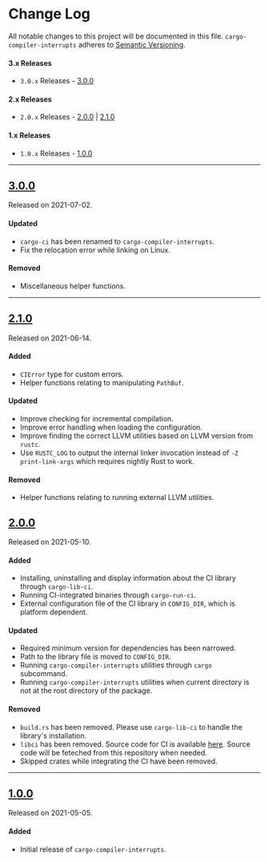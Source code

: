 # Change Log

All notable changes to this project will be documented in this file. `cargo-compiler-interrupts` adheres to [Semantic Versioning](https://semver.org/).

#### 3.x Releases

- `3.0.x` Releases - [3.0.0](#300)

#### 2.x Releases

- `2.0.x` Releases - [2.0.0](#200) | [2.1.0](#210)

#### 1.x Releases

- `1.0.x` Releases - [1.0.0](#100)

---

## [3.0.0](https://github.com/bitslab/cargo-compiler-interrupts/releases/tag/3.0.0)

Released on 2021-07-02.

#### Updated

- `cargo-ci` has been renamed to `cargo-compiler-interrupts`.
- Fix the relocation error while linking on Linux.

#### Removed

- Miscellaneous helper functions.

---

## [2.1.0](https://github.com/bitslab/cargo-compiler-interrupts/releases/tag/2.1.0)

Released on 2021-06-14.

#### Added

- `CIError` type for custom errors.
- Helper functions relating to manipulating `PathBuf`.

#### Updated

- Improve checking for incremental compilation.
- Improve error handling when loading the configuration.
- Improve finding the correct LLVM utilities based on LLVM version from `rustc`.
- Use `RUSTC_LOG` to output the internal linker invocation instead of `-Z print-link-args` which requires nightly Rust to work.

#### Removed

- Helper functions relating to running external LLVM utilities.

## [2.0.0](https://github.com/bitslab/cargo-compiler-interrupts/releases/tag/2.0.0)

Released on 2021-05-10.

#### Added

- Installing, uninstalling and display information about the CI library through `cargo-lib-ci`.
- Running CI-integrated binaries through `cargo-run-ci`.
- External configuration file of the CI library in `CONFIG_DIR`, which is platform dependent.

#### Updated

- Required minimum version for dependencies has been narrowed.
- Path to the library file is moved to `CONFIG_DIR`.
- Running `cargo-compiler-interrupts` utilities through `cargo` subcommand.
- Running `cargo-compiler-interrupts` utilities when current directory is not at the root directory of the package.

#### Removed

- `build.rs` has been removed. Please use `cargo-lib-ci` to handle the library's installation.
- `libci` has been removed. Source code for CI is available [here](https://github.com/bitslab/CompilerInterrupts). Source code will be feteched from this repository when needed.
- Skipped crates while integrating the CI have been removed.

---

## [1.0.0](https://github.com/bitslab/cargo-compiler-interrupts/releases/tag/1.0.0)

Released on 2021-05-05.

#### Added

- Initial release of `cargo-compiler-interrupts`.
